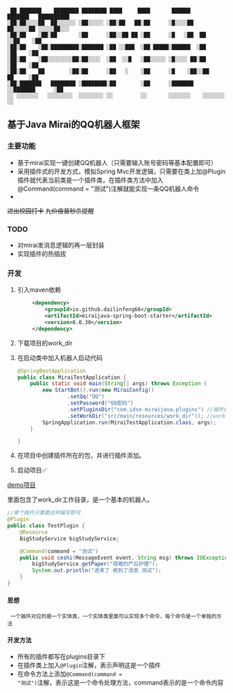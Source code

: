 ```text
 ██ ███████    ████████ ████████ ████     ████       ██████     ███████   ██████████
░██░██░░░░██  ██░░░░░░ ░██░░░░░ ░██░██   ██░██      ░█░░░░██   ██░░░░░██ ░░░░░██░░░ 
░██░██    ░██░██       ░██      ░██░░██ ██ ░██      ░█   ░██  ██     ░░██    ░██    
░██░██    ░██░█████████░███████ ░██ ░░███  ░██ █████░██████  ░██      ░██    ░██    
░██░██    ░██░░░░░░░░██░██░░░░  ░██  ░░█   ░██░░░░░ ░█░░░░ ██░██      ░██    ░██    
░██░██    ██        ░██░██      ░██   ░    ░██      ░█    ░██░░██     ██     ░██    
░██░███████   ████████ ░████████░██        ░██      ░███████  ░░███████      ░██    
░░ ░░░░░░░   ░░░░░░░░  ░░░░░░░░ ░░         ░░       ░░░░░░░    ░░░░░░░       ░░     

```
## 基于Java Mirai的QQ机器人框架

### 主要功能
+ 基于mirai实现一键创建QQ机器人（只需要输入账号密码等基本配置即可）
+ 采用插件式的开发方式，模拟Spring Mvc开发逻辑，只需要在类上加@Plugin插件就代表当前类是一个插件类，在插件类方法中加入@Command(command = "测试")注解就能实现一条QQ机器人命令
+ 
~~进出校园打卡~~
~~九价疫苗秒杀提醒~~



### TODO
+ 对mirai发消息逻辑的再一层封装
+ 实现插件的热插拔

### 开发
1. 引入maven依赖
```xml
        <dependency>
            <groupId>io.github.dailinfeng66</groupId>
            <artifactId>miraijava-spring-boot-starter</artifactId>
            <version>0.0.30</version>
        </dependency>
```
2. 下载项目的work_dir 
   
2. 在启动类中加入机器人启动代码
   
   ```java
   @SpringBootApplication
   public class MiraiTestApplication {
       public static void main(String[] args) throws Exception {
           new StartBot().run(new MiraiConfig()
                   .setQq("QQ")
                   .setPassword("QQ密码")
                   .setPluginsDir("com.idse.miraijava.plugins") //插件包的路径，插件包需要自己创建 类似于Spring Mvc中的controller包
                   .setWorkDir("src/main/resources/work_dir")); //work_dir的路径
           SpringApplication.run(MiraiTestApplication.class, args);
       }
   
   }
   ```

4. 在项目中创建插件所在的包，并进行插件添加。
5. 启动项目✅

<a href="https://gitee.com/dlfdd/mirai-java-demo.git">demo项目</a>

里面包含了work_dir工作目录，是一个基本的机器人。
```java
//单个插件只需要这样编写即可
@Plugin
public class TestPlugin {
    @Resource
    BigStudyService bigStudyService;

    @Command(command = "测试")
    public void ceshi(MessageEvent event, String msg) throws IOException {
        bigStudyService.getPaper("母猪的产后护理");
        System.out.println("进来了 收到了消息 测试");
    }
}

```
#### 思想

     一个插件对应的是一个实体类，一个实体类里面可以实现多个命令，每个命令是一个单独的方法
#### 开发方法
+ 所有的插件都写在plugins目录下
+ 在插件类上加入<code>@Plugin</code>注解，表示声明这是一个插件
+ 在命令方法上添加<code>@Command(command = "测试")</code>注解，表示这是一个命令处理方法，command表示的是一个命令内容